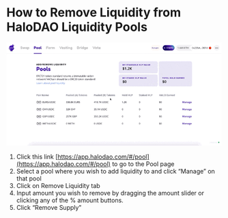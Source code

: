 # How to Remove Liquidity from HaloDAO Liquidity Pools

![](../../../.gitbook/assets/remove-liq.gif)

1. Click this link [https://app.halodao.com/#/pool](https://app.halodao.com/#/pool) to go to the Pool page
2. Select a pool where you wish to add liquidity to and click “Manage” on that pool
3. Click on Remove Liquidity tab
4. Input amount you wish to remove by dragging the amount slider or clicking any of the % amount buttons.
5. Click “Remove Supply”

